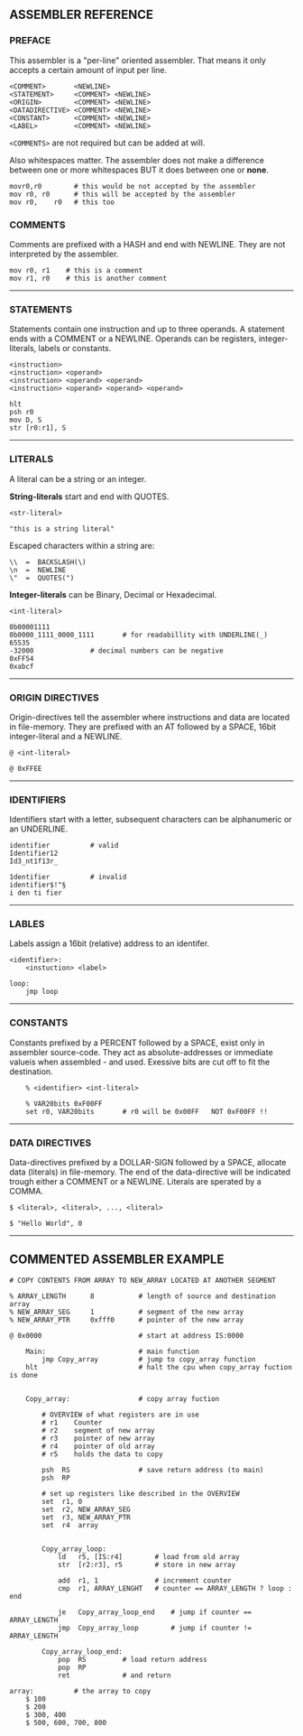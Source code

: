 ## ASSEMBLER REFERENCE


### PREFACE
This assembler is a "per-line" oriented assembler. 
That means it only accepts a certain amount of input per line.
    
    <COMMENT>       <NEWLINE>
    <STATEMENT>     <COMMENT> <NEWLINE>
    <ORIGIN>        <COMMENT> <NEWLINE>
    <DATADIRECTIVE> <COMMENT> <NEWLINE>
    <CONSTANT>      <COMMENT> <NEWLINE>
    <LABEL>         <COMMENT> <NEWLINE>

`<COMMENTS>` are not required but can be added at will.

Also whitespaces matter. The assembler does not make a difference 
between one or more whitespaces BUT it does between one or **none**.

    movr0,r0        # this would be not accepted by the assembler
    mov r0, r0      # this will be accepted by the assembler
    mov r0,    r0   # this too


### COMMENTS
Comments are prefixed with a HASH and end with NEWLINE.
They are not interpreted by the assembler.

    mov r0, r1    # this is a comment
    mov r1, r0    # this is another comment
---

### STATEMENTS
Statements contain one instruction and up to three operands.
A statement ends with a COMMENT or a NEWLINE.
Operands can be registers, integer-literals, labels or constants.

    <instruction> 
    <instruction> <operand>
    <instruction> <operand> <operand>
    <instruction> <operand> <operand> <operand>

    hlt
    psh r0
    mov D, S
    str [r0:r1], S
---

### LITERALS
A literal can be a string or an integer.

**String-literals** start and end with QUOTES.

    <str-literal>

    "this is a string literal"

Escaped characters within a string are:
    
    \\  =  BACKSLASH(\) 
    \n  =  NEWLINE
    \"  =  QUOTES(")

**Integer-literals** can be Binary, Decimal or Hexadecimal.
    
    <int-literal>

    0b00001111
    0b0000_1111_0000_1111       # for readabillity with UNDERLINE(_)
    65535
    -32000              # decimal numbers can be negative
    0xFF54
    0xabcf
--- 

### ORIGIN DIRECTIVES
Origin-directives tell the assembler where instructions and data are 
located in file-memory. They are prefixed with an AT followed by a 
SPACE, 16bit integer-literal and a NEWLINE.
    
    @ <int-literal>

    @ 0xFFEE 
---

### IDENTIFIERS
Identifiers start with a letter, subsequent characters
can be alphanumeric or an UNDERLINE.
    
    identifier          # valid
    Identifier12
    Id3_nt1f13r_

    1dentifier          # invalid
    identifier$!"§      
    i den ti fier
---

### LABLES
Labels assign a 16bit (relative) address to an identifer.

    <identifier>:
        <instuction> <label>

    loop:
        jmp loop
---

### CONSTANTS
Constants prefixed by a PERCENT followed by a SPACE, exist 
only in assembler source-code. They act as absolute-addresses 
or immediate valueis when assembled - and used.
Exessive bits are cut off to fit the destination.

        % <identifier> <int-literal>

        % VAR20bits 0xF00FF
        set r0, VAR20bits       # r0 will be 0x00FF   NOT 0xF00FF !!
---

### DATA DIRECTIVES
Data-directives prefixed by a DOLLAR-SIGN followed by a SPACE, 
allocate data (literals) in file-memory. The end of the data-directive will 
be indicated trough either a COMMENT or a NEWLINE.
Literals are sperated by a COMMA.

    $ <literal>, <literal>, ..., <literal>
    
    $ "Hello World", 0
---

## COMMENTED ASSEMBLER EXAMPLE
    # COPY CONTENTS FROM ARRAY TO NEW_ARRAY LOCATED AT ANOTHER SEGMENT
    
    % ARRAY_LENGTH      8           # length of source and destination array
    % NEW_ARRAY_SEG     1           # segment of the new array
    % NEW_ARRAY_PTR     0xfff0      # pointer of the new array

    @ 0x0000                        # start at address IS:0000

        Main:                       # main function
            jmp Copy_array          # jump to copy_array function
        hlt                         # halt the cpu when copy_array fuction is done
        

        Copy_array:                 # copy array fuction
            
            # OVERVIEW of what registers are in use
            # r1    Counter 
            # r2    segment of new array
            # r3    pointer of new array
            # r4    pointer of old array
            # r5    holds the data to copy
            
            psh  RS                 # save return address (to main)
            psh  RP
        
            # set up registers like described in the OVERVIEW
            set  r1, 0
            set  r2, NEW_ARRAY_SEG
            set  r3, NEW_ARRAY_PTR
            set  r4  array
            

            Copy_array_loop:
                ld   r5, [IS:r4]        # load from old array
                str  [r2:r3], r5        # store in new array
                
                add  r1, 1              # increment counter
                cmp  r1, ARRAY_LENGHT   # counter == ARRAY_LENGTH ? loop : end
                
                je   Copy_array_loop_end    # jump if counter == ARRAY_LENGTH
                jmp  Copy_array_loop        # jump if counter != ARRAY_LENGTH

            Copy_array_loop_end:
                pop  RS         # load return address
                pop  RP     
                ret             # and return
                    
    array:          # the array to copy
        $ 100 
        $ 200
        $ 300, 400
        $ 500, 600, 700, 800
